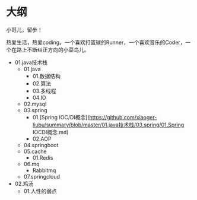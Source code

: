 # 大纲

小哥儿，留步！

​		热爱生活，热爱coding，一个喜欢打篮球的Runner，一个喜欢音乐的Coder，一个在路上不断纠正方向的小菜鸟儿。

* 01.java技术栈
  * 01.java
    * 01.数据结构
    * 02.算法
    * 03.多线程
    * 04.IO
  * 02.mysql
  * 03.spring
    * 01.[Spring IOC/DI概念](https://github.com/xiaoger-liubu/summary/blob/master/01.java技术栈/03.spring/01.Spring IOCDI概念.md)
    * 02.AOP
  * 04.springboot
  * 05.cache
    * 01.Redis
  * 06.mq
    * Rabbitmq
  * 07.springcloud
* 02.鸡汤
  * 01.人性的弱点